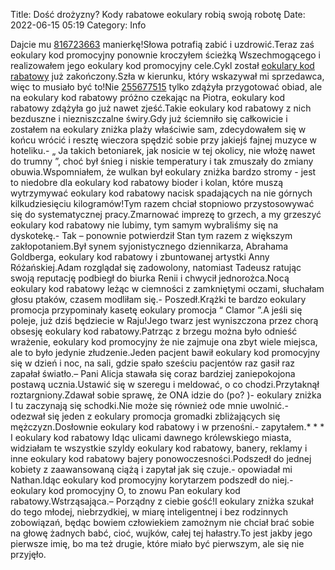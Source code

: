 Title: Dość drożyzny? Kody rabatowe eokulary robią swoją robotę
Date: 2022-06-15 05:19
Category: Info

Dajcie mu [816723663](https://telinfo.co/pl/numer/816723663/) manierkę!Słowa potrafią zabić i uzdrowić.Teraz zaś eokulary kod promocyjny ponownie kroczyłem ścieżką Wszechmogącego i realizowałem jego eokulary kod promocyjny cele.Cykl został [eokulary kod rabatowy](https://promki.pl/kody-rabatowe/eokulary) już zakończony.Szła w kierunku, który wskazywał mi sprzedawca, więc to musiało być to!Nie [255677515](https://telinfo.co/fr/numero/serie/255/67/75/) tylko zdążyła przygotować obiad, ale na eokulary kod rabatowy próżno czekając na Piotra, eokulary kod rabatowy zdążyła go już nawet zjeść.Takie eokulary kod rabatowy z nich bezduszne i niezniszczalne świry.Gdy już ściemniło się całkowicie i zostałem na eokulary zniżka plaży właściwie sam, zdecydowałem się w końcu wrócić i resztę wieczora spędzić sobie przy jakiejś fajnej muzyce w hoteliku.- „ Ja takich betoniarek, jak nosicie w tej okolicy, nie włożę nawet do trumny ”, choć był śnieg i niskie temperatury i tak zmuszały do zmiany obuwia.Wspomniałem, że wulkan był eokulary zniżka bardzo stromy - jest to niedobre dla eokulary kod rabatowy bioder i kolan, które muszą wytrzymywać eokulary kod rabatowy nacisk spadających na nie górnych kilkudziesięciu kilogramów!Tym razem chciał stopniowo przystosowywać się do systematycznej pracy.Zmarnować imprezę to grzech, a my grzeszyć eokulary kod rabatowy nie lubimy, tym samym wybraliśmy się na dyskotekę.- Tak – ponownie potwierdził Stan tym razem z większym zakłopotaniem.Był synem syjonistycznego dziennikarza, Abrahama Goldberga, eokulary kod rabatowy i zbuntowanej artystki Anny Różańskiej.Adam rozglądał się zadowolony, natomiast Tadeusz ratując swoją reputację podbiegł do biurka Renii i chwycił jednorożca.Nocą eokulary kod rabatowy leżąc w ciemności z zamkniętymi oczami, słuchałam głosu ptaków, czasem modliłam się.- Poszedł.Krążki te bardzo eokulary promocja przypominały kasetę eokulary promocja “ Clamor ”.A jeśli się poleje, już dziś będziecie w Raju!Jego twarz jest wyniszczona przez chorą obsesję eokulary kod rabatowy.Patrząc z brzegu można było odnieść wrażenie, eokulary kod promocyjny że nie zajmuje ona zbyt wiele miejsca, ale to było jedynie złudzenie.Jeden pacjent bawił eokulary kod promocyjny się w dzień i noc, na sali, gdzie spało sześciu pacjentów raz gasił raz zapałał światło.– Pani Alicja stawała się coraz bardziej zaniepokojona postawą ucznia.Ustawić się w szeregu i meldować, o co chodzi.Przytaknął roztargniony.Zdawał sobie sprawę, że ONA idzie do (po? )- eokulary zniżka I tu zaczynają się schodki.Nie może się również ode mnie uwolnić.- odezwał się jeden z eokulary promocja gromadki zbliżających się mężczyzn.Dosłownie eokulary kod rabatowy i w przenośni.- zapytałem.* * * I eokulary kod rabatowy Idąc ulicami dawnego królewskiego miasta, widziałam te wszystkie szyldy eokulary kod rabatowy, banery, reklamy i inne eokulary kod rabatowy bajery ponowoczesności.Podszedł do jednej kobiety z zaawansowaną ciążą i zapytał jak się czuje.- opowiadał mi Nathan.Idąc eokulary kod promocyjny korytarzem podszedł do niej.- eokulary kod promocyjny O, to znowu Pan eokulary kod rabatowy.Wstrząsająca.– Porządny z ciebie gość!I eokulary zniżka szukał do tego młodej, niebrzydkiej, w miarę inteligentnej i bez rodzinnych zobowiązań, będąc bowiem człowiekiem zamożnym nie chciał brać sobie na głowę żadnych babć, cioć, wujków, całej tej hałastry.To jest jakby jego pierwsze imię, bo ma też drugie, które miało być pierwszym, ale się nie przyjęło.
